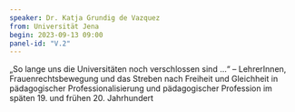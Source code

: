 ```yaml
---
speaker: Dr. Katja Grundig de Vazquez
from: Universität Jena
begin: 2023-09-13 09:00
panel-id: "V.2"
---
```


„So lange uns die Universitäten noch verschlossen sind …“ – LehrerInnen, Frauenrechtsbewegung und das Streben nach Freiheit und Gleichheit in pädagogischer Professionalisierung und pädagogischer Profession im späten 19. und frühen 20. Jahrhundert


